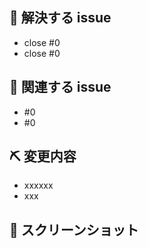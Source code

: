 ## 👏 解決する issue
- close #0
- close #0

## 📝 関連する issue
- #0
- #0

## ⛏ 変更内容
<!-- 変更を端的に箇条書きで -->
- xxxxxx
- xxx

## 📸 スクリーンショット
<!-- スタイルなどの変更の場合はスクリーンショットがあるとレビューしやすいです -->